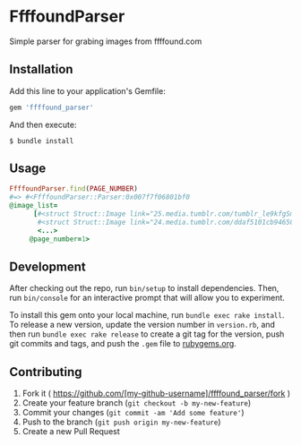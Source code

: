 # FfffoundParser

Simple parser for grabing images from ffffound.com

## Installation

Add this line to your application's Gemfile:

```ruby
gem 'ffffound_parser'
```

And then execute:

    $ bundle install

## Usage

```ruby
FfffoundParser.find(PAGE_NUMBER)
#=> #<FfffoundParser::Parser:0x007f7f06801bf0
@image_list=
      [#<struct Struct::Image link="25.media.tumblr.com/tumblr_le9kfgSmA81qb5tu1o1_500.gif", posted_at="2015-06-26 02:15:25">,
       #<struct Struct::Image link="24.media.tumblr.com/ddaf5101cb946501dbbcfb1387248fa7/tumblr_n35rnjzzXJ1twnn02o1_500.jpg", posted_at="2015-06-25 17:49:12">,
       <...>
     @page_number=1>
```

## Development

After checking out the repo, run `bin/setup` to install dependencies. Then, run `bin/console` for an interactive prompt that will allow you to experiment.

To install this gem onto your local machine, run `bundle exec rake install`. To release a new version, update the version number in `version.rb`, and then run `bundle exec rake release` to create a git tag for the version, push git commits and tags, and push the `.gem` file to [rubygems.org](https://rubygems.org).

## Contributing

1. Fork it ( https://github.com/[my-github-username]/ffffound_parser/fork )
2. Create your feature branch (`git checkout -b my-new-feature`)
3. Commit your changes (`git commit -am 'Add some feature'`)
4. Push to the branch (`git push origin my-new-feature`)
5. Create a new Pull Request
